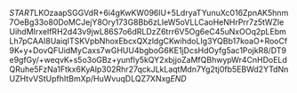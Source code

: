 $START$LKOzaapSGGVdR+6i4gKwKW096lU+5LdryaTYunuXc016ZpnAK5hnm7OeBg33o80DoMCJejY8Ory173G8Bb6zLIeW5oVLLCaoHeNHrPrr7z5tWZleUihdMIrxelfRH2d43v9jwL86S7o6dRLDzZ6trr6V5Og6eC45uNxOOq2pLEbmLh7pCAAI8UaiqITSKVpbNhoxEbcxQXzldgCKwihdoLIg3YQBb17koaO+RooCf9K+y+DovQFUidMyCaxs7wGHUU4bgboG6KE1jDcsHdOyfg5ac1PojkR8/DT9e9gfGy/+weqvK+s5o3oGBz+yunfly5kQY2xbjjoZaMfQBhwypWr4CnHDoELdQRuhe5FzNa1Ftkx6KyAlp302Rhr27qckJLkLaqtMdn7Yg2tj0fb5EBWd2YTdNnUZHtvVStUpfhItBmXp/HuWvuqDLQZ7XNxg$END$